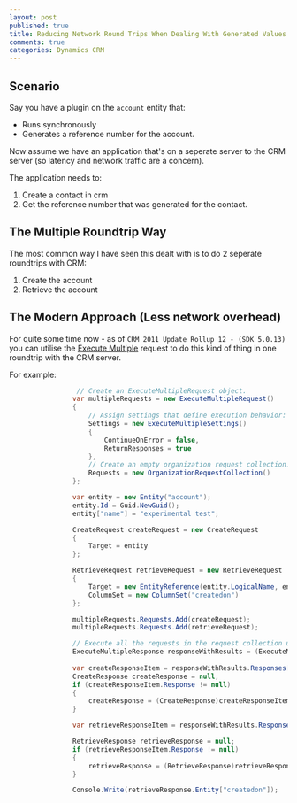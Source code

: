 ```yaml
---
layout: post
published: true
title: Reducing Network Round Trips When Dealing With Generated Values.
comments: true
categories: Dynamics CRM
---
```


## Scenario
Say you have a plugin on the `account` entity that:

- Runs synchronously
- Generates a reference number for the account.

Now assume we have an application that's on a seperate server to the CRM server (so latency and network traffic are a concern).

The application needs to:

1. Create a contact in crm
2. Get the reference number that was generated for the contact.

## The Multiple Roundtrip Way
The most common way I have seen this dealt with is to do 2 seperate roundtrips with CRM:

1. Create the account
2. Retrieve the account

## The Modern Approach (Less network overhead)
For quite some time now - as of `CRM 2011 Update Rollup 12 - (SDK 5.0.13)` you can utilise the [Execute Multiple](http://msdn.microsoft.com/en-gb/library/jj863604(v=crm.5).aspx) request to do this kind of thing in one roundtrip with the CRM server.

For example:

``` csharp
 				 // Create an ExecuteMultipleRequest object.
                var multipleRequests = new ExecuteMultipleRequest()
                {
                    // Assign settings that define execution behavior: continue on error, return responses. 
                    Settings = new ExecuteMultipleSettings()
                    {
                        ContinueOnError = false,
                        ReturnResponses = true
                    },
                    // Create an empty organization request collection.
                    Requests = new OrganizationRequestCollection()
                };

                var entity = new Entity("account");
                entity.Id = Guid.NewGuid();
                entity["name"] = "experimental test";

                CreateRequest createRequest = new CreateRequest
                {
                    Target = entity
                };

                RetrieveRequest retrieveRequest = new RetrieveRequest
                {
                    Target = new EntityReference(entity.LogicalName, entity.Id),
                    ColumnSet = new ColumnSet("createdon")
                };

                multipleRequests.Requests.Add(createRequest);
                multipleRequests.Requests.Add(retrieveRequest);

                // Execute all the requests in the request collection using a single web method call.
                ExecuteMultipleResponse responseWithResults = (ExecuteMultipleResponse)orgService.Execute(multipleRequests);
                             
                var createResponseItem = responseWithResults.Responses[0];
                CreateResponse createResponse = null;
                if (createResponseItem.Response != null)
                {
                    createResponse = (CreateResponse)createResponseItem.Response;
                }

                var retrieveResponseItem = responseWithResults.Responses[1];

                RetrieveResponse retrieveResponse = null;
                if (retrieveResponseItem.Response != null)
                {
                    retrieveResponse = (RetrieveResponse)retrieveResponseItem.Response;
                }

                Console.Write(retrieveResponse.Entity["createdon"]);

```


